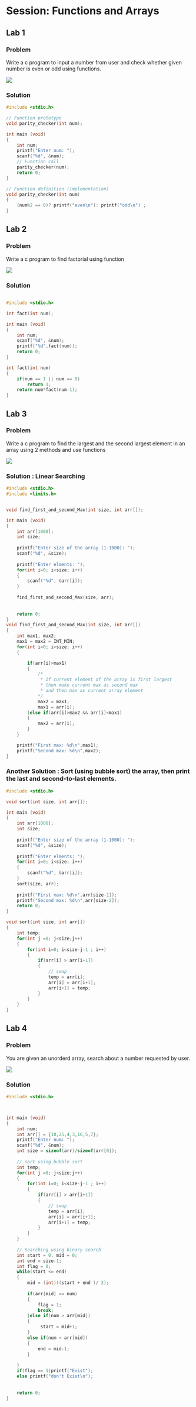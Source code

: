 # Session: Functions and Arrays 

## Lab 1
### Problem
Write a c program to input a number from user and check whether given number is even or odd using functions.

<img src="../../assets/s3_lab2.png">

### Solution
```c
#include <stdio.h>

// Function prototype
void parity_checker(int num);

int main (void)
{
	int num;
	printf("Enter num: ");
	scanf("%d", &num);
	// Function call
	parity_checker(num);             
	return 0;
}

// Function definition (implementation)
void parity_checker(int num)
{
	(num%2 == 0)? printf("even\n"): printf("odd\n") ;
}

```

## Lab 2
### Problem
Write a c program to find factorial using function

<img src ="../../assets/s3_lab4.png">

### Solution
```c

#include <stdio.h>

int fact(int num);

int main (void)
{
	int num;
	scanf("%d", &num);
	printf("%d",fact(num));
	return 0;
}

int fact(int num)
{
	if(num == 1 || num == 0)
		return 1;
	return num*fact(num-1);
}

```


## Lab 3
### Problem
Write a c program to find the largest and the second largest element in an array using 2 methods and use functions

<img src="../../assets/s3_lab1.png">

### Solution : Linear Searching
```c
#include <stdio.h>
#include <limits.h>


void find_first_and_second_Max(int size, int arr[]);

int main (void)
{
	int arr[1000];
	int size;
	
	printf("Enter size of the array (1-1000): ");
	scanf("%d", &size);
	
	printf("Enter elments: ");
	for(int i=0; i<size; i++)
	{
		scanf("%d", &arr[i]);
	}
	
	find_first_and_second_Max(size, arr);
	
	
	return 0;
}
void find_first_and_second_Max(int size, int arr[])
{
	int max1, max2;
	max1 = max2 = INT_MIN;
	for(int i=0; i<size; i++)
	{

		if(arr[i]>max1)
		{ 
			/*
             * If current element of the array is first largest
             * then make current max as second max
             * and then max as current array element
			*/
			max2 = max1;
			max1 = arr[i];
		}else if(arr[i]>max2 && arr[i]<max1)
		{
			max2 = arr[i];
		}
	}

	printf("First max: %d\n",max1);
	printf("Second max: %d\n",max2);
}

```
### Another Solution : Sort (using bubble sort) the array, then print the last and second-to-last elements.
```c
#include <stdio.h>

void sort(int size, int arr[]);

int main (void)
{
	int arr[1000];
	int size;
	
	printf("Enter size of the array (1-1000): ");
	scanf("%d", &size);
	
	printf("Enter elments: ");
	for(int i=0; i<size; i++)
	{
		scanf("%d", &arr[i]);
	}
	sort(size, arr);
	
	printf("First max: %d\n",arr[size-1]);
	printf("Second max: %d\n",arr[size-2]);
	return 0;
}

void sort(int size, int arr[])
{
	int temp;
	for(int j =0; j<size;j++)
	{
		for(int i=0; i<size-j-1 ; i++)
		{
			if(arr[i] > arr[i+1])
			{
				// swap
				temp = arr[i];
				arr[i] = arr[i+1];
				arr[i+1] = temp;
			}
		}
	}
}

```

## Lab 4
### Problem
You are given an unorderd array, search about a number requested by user.

<img src="../../assets/s3_lab3.png">

### Solution
```c
#include <stdio.h>



int main (void)
{
	int num;
	int arr[] = {10,25,4,3,16,5,7};
	printf("Enter num: ");
	scanf("%d", &num);
	int size = sizeof(arr)/sizeof(arr[0]);
	
	// sort using bubble sort
	int temp;
	for(int j =0; j<size;j++)
	{
		for(int i=0; i<size-j-1 ; i++)
		{
			if(arr[i] > arr[i+1])
			{
				// swap
				temp = arr[i];
				arr[i] = arr[i+1];
				arr[i+1] = temp;
			}
		}
	}
	
	// Searching using binary search
	int start = 0, mid = 0;
	int end = size-1;
	int flag = 0;
	while(start <= end)
	{
		mid = (int)((start + end )/ 2);
		
		if(arr[mid] == num)
		{
			flag = 1;
			break;
		}else if(num > arr[mid])
		{
			 start = mid+1;
		}
		else if(num < arr[mid])
		{
			end = mid-1;
		}
			
	}
	if(flag == 1)printf("Exist");
	else printf("don't Exist\n");
	
	
	return 0;
}

```
